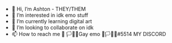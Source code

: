 - 👋 Hi, I’m Ashton - THEY/THEM
- 👀 I’m interested in idk emo stuff
- 🌱 I’m currently learning digital art
- 💞️ I’m looking to collaborate on idk
- 📫 How to reach me 🔪 🏳🌈✨Gay emo 🔪🏳🌈✨#5514 MY DISCORD

<!---
Ashton-emo122/Ashton-emo122 is a ✨ special ✨ repository because its `README.md` (this file) appears on your GitHub profile.
You can click the Preview link to take a look at your changes.
--->
